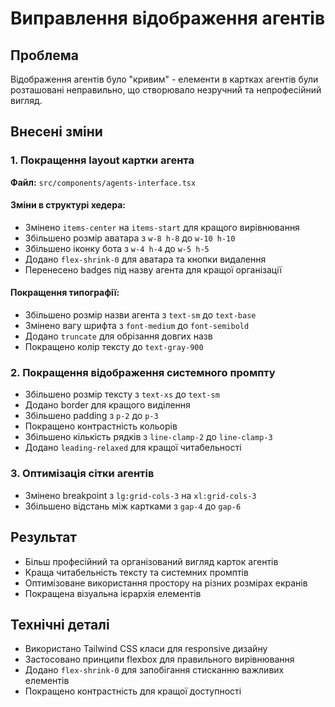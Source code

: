 # Виправлення відображення агентів

## Проблема
Відображення агентів було "кривим" - елементи в картках агентів були розташовані неправильно, що створювало незручний та непрофесійний вигляд.

## Внесені зміни

### 1. Покращення layout картки агента
**Файл:** `src/components/agents-interface.tsx`

#### Зміни в структурі хедера:
- Змінено `items-center` на `items-start` для кращого вирівнювання
- Збільшено розмір аватара з `w-8 h-8` до `w-10 h-10`
- Збільшено іконку бота з `w-4 h-4` до `w-5 h-5`
- Додано `flex-shrink-0` для аватара та кнопки видалення
- Перенесено badges під назву агента для кращої організації

#### Покращення типографії:
- Збільшено розмір назви агента з `text-sm` до `text-base`
- Змінено вагу шрифта з `font-medium` до `font-semibold`
- Додано `truncate` для обрізання довгих назв
- Покращено колір тексту до `text-gray-900`

### 2. Покращення відображення системного промпту
- Збільшено розмір тексту з `text-xs` до `text-sm`
- Додано border для кращого виділення
- Збільшено padding з `p-2` до `p-3`
- Покращено контрастність кольорів
- Збільшено кількість рядків з `line-clamp-2` до `line-clamp-3`
- Додано `leading-relaxed` для кращої читабельності

### 3. Оптимізація сітки агентів
- Змінено breakpoint з `lg:grid-cols-3` на `xl:grid-cols-3`
- Збільшено відстань між картками з `gap-4` до `gap-6`

## Результат
- Більш професійний та організований вигляд карток агентів
- Краща читабельність тексту та системних промптів
- Оптимізоване використання простору на різних розмірах екранів
- Покращена візуальна ієрархія елементів

## Технічні деталі
- Використано Tailwind CSS класи для responsive дизайну
- Застосовано принципи flexbox для правильного вирівнювання
- Додано `flex-shrink-0` для запобігання стисканню важливих елементів
- Покращено контрастність для кращої доступності